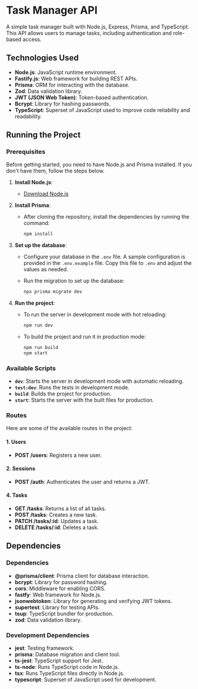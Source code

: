 # Task Manager API

A simple task manager built with Node.js, Express, Prisma, and TypeScript. This API allows users to manage tasks, including authentication and role-based access.

## Technologies Used

- **Node.js**: JavaScript runtime environment.
- **Fastify.js**: Web framework for building REST APIs.
- **Prisma**: ORM for interacting with the database.
- **Zod**: Data validation library.
- **JWT (JSON Web Token)**: Token-based authentication.
- **Bcrypt**: Library for hashing passwords.
- **TypeScript**: Superset of JavaScript used to improve code reliability and readability.

## Running the Project

### Prerequisites

Before getting started, you need to have Node.js and Prisma installed. If you don't have them, follow the steps below.

1. **Install Node.js**:

   - [Download Node.js](https://nodejs.org/)

2. **Install Prisma**:

   - After cloning the repository, install the dependencies by running the command:

     ```bash
     npm install
     ```

3. **Set up the database**:

   - Configure your database in the `.env` file. A sample configuration is provided in the `.env.example` file. Copy this file to `.env` and adjust the values as needed.
   - Run the migration to set up the database:

     ```bash
     npx prisma migrate dev
     ```

4. **Run the project**:

   - To run the server in development mode with hot reloading:

     ```bash
     npm run dev
     ```

   - To build the project and run it in production mode:

     ```bash
     npm run build
     npm start
     ```

### Available Scripts

- **`dev`**: Starts the server in development mode with automatic reloading.
- **`test:dev`**: Runs the tests in development mode.
- **`build`**: Builds the project for production.
- **`start`**: Starts the server with the built files for production.

### Routes

Here are some of the available routes in the project:

#### 1. **Users**

- **POST /users**: Registers a new user.


#### 2. **Sessions**

- **POST /auth**: Authenticates the user and returns a JWT.


#### 4. **Tasks**

- **GET /tasks**: Returns a list of all tasks.
- **POST /tasks**: Creates a new task.
- **PATCH /tasks/:id**: Updates a task.
- **DELETE /tasks/:id**: Deletes a task.

## Dependencies

### Dependencies

- **@prisma/client**: Prisma client for database interaction.
- **bcrypt**: Library for password hashing.
- **cors**: Middleware for enabling CORS.
- **fastfy**: Web framework for Node.js.
- **jsonwebtoken**: Library for generating and verifying JWT tokens.
- **supertest**: Library for testing APIs.
- **tsup**: TypeScript bundler for production.
- **zod**: Data validation library.

### Development Dependencies

- **jest**: Testing framework.
- **prisma**: Database migration and client tool.
- **ts-jest**: TypeScript support for Jest.
- **ts-node**: Runs TypeScript code in Node.js.
- **tsx**: Runs TypeScript files directly in Node.js.
- **typescript**: Superset of JavaScript used for development.
